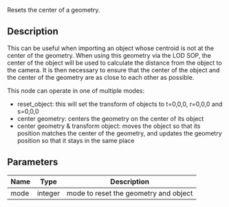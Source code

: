 Resets the center of a geometry.


## Description

This can be useful when importing an object whose centroid is not at the center of the geometry. When using this geometry via the LOD SOP, the center of the object will be used to calculate the distance from the object to the camera. It is then necessary to ensure that the center of the object and the center of the geometry are as close to each other as possible.

This node can operate in one of multiple modes:

- reset_object: this will set the transform of objects to t=0,0,0, r=0,0,0 and s=0,0,0
- center geometry: centers the geometry on the center of its object
- center geometry & transform object: moves the object so that its position matches the center of the geometry, and updates the geometry position so that it stays in the same place


## Parameters

<table>
<thead>
	<tr>
		<th>Name</th>
		<th>Type</th>
		<th>Description</th>
	</tr>
</thead>
<tr>
	<td>mode</td>
	<td><div class='bg-orange-800 px-2 py-px text-white rounded-sm'>integer</div></td>
	<td>mode to reset the geometry and object</td>
</tr>
</table>